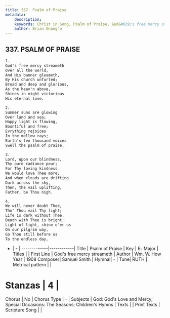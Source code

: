 ```yaml
---
title: 337. Psalm of Praise
metadata:
    description: 
    keywords: Christ in Song, Psalm of Praise, God&#039;s free mercy streameth, 
    author: Brian Onang'o
---
```



## 337. PSALM OF PRAISE

```txt
1.
God's free mercy streameth
Over all the world,
And His banner gleameth,
By His church unfurled;
Broad and deep and glorious,
As the heav'n above,
Shines in might victorious
His eternal love.

2.
Summer suns are glowing
Over land and sea;
Happy light is flowing,
Bountiful and free;
Evrything rejoices 
In the mellow rays;
Earth's ten thousand voices
Swell the psalm of praise.

3.
Lord, upon our blindness,
Thy pure radiance pour;
For Thy loving kindness
We would love Thee more;
And when clouds are drifting
Dark across the sky,
Then, the vail uplifting,
Father, be Thou nigh.

4.
We will never doubt Thee,
Tho' Thou vail Thy light;
Life is dark without Thee,
Death with Thee is bright;
Light of light, shine o'er us
On our pilgrim way,
Go Thou still before us
To the endless day.
```

- |   -  |
-------------|------------|
Title | Psalm of Praise |
Key | E♭ Major |
Titles |  |
First Line | God&#039;s free mercy streameth |
Author | Wm. W. How
Year | 1908
Composer| Samuel Smith |
Hymnal|  - |
Tune| RUTH |
Metrical pattern | |
# Stanzas | 4 |
Chorus | No |
Chorus Type | - |
Subjects | God: God's Love and Mercy; Special Occasions: The Seasons; Children's Hymns |
Texts |  |
Print Texts | 
Scripture Song |  |
  
